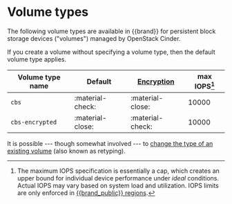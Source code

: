 # Volume types

The following volume types are available in {{brand}} for persistent block storage devices ("volumes") managed by OpenStack Cinder.

If you create a volume without specifying a volume type, then the default volume type applies.


| Volume type name               | Default          | [Encryption](../../howto/openstack/cinder/encrypted-volumes.md) | max IOPS[^iops] |
| ------------------------------ | -----            | -----                                                           | -----           |
| `cbs`                          | :material-check: | :material-close:                                                | 10000           |
| `cbs-encrypted`                | :material-close: | :material-check:                                                | 10000           |

[^iops]: The maximum IOPS specification is essentially a cap, which creates an upper bound for individual device performance under *ideal* conditions. Actual IOPS may vary based on system load and utilization. IOPS limits are only enforced in [{{brand_public}} regions](../features/public.md).

It is possible --- though somewhat involved --- to [change the type of an existing volume](../../howto/openstack/cinder/retype-volumes.md) (also known as retyping).
